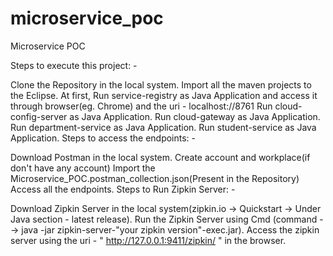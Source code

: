 # microservice_poc
Microservice POC

Steps to execute this project: -

Clone the Repository in the local system.
Import all the maven projects to the Eclipse.
At first, Run service-registry as Java Application and access it through browser(eg. Chrome) and the uri - localhost://8761
Run cloud-config-server as Java Application.
Run cloud-gateway as Java Application.
Run department-service as Java Application.
Run student-service as Java Application.
Steps to access the endpoints: -

Download Postman in the local system.
Create account and workplace(if don't have any account)
Import the Microservice_POC.postman_collection.json(Present in the Repository)
Access all the endpoints.
Steps to Run Zipkin Server: -

Download Zipkin Server in the local system(zipkin.io -> Quickstart -> Under Java section - latest release).
Run the Zipkin Server using Cmd (command --> java -jar zipkin-server-"your zipkin version"-exec.jar).
Access the zipkin server using the uri - " http://127.0.0.1:9411/zipkin/ " in the browser.